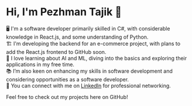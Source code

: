 # Hi, I'm Pezhman Tajik 👋
🖥️ I'm a software developer primarily skilled in C#, with considerable knowledge in React.js, and some understanding of Python.  
🏗️ I'm developing the backend for an e-commerce project, with plans to add the React.js frontend to GitHub soon.  
🤖 I love learning about AI and ML, diving into the basics and exploring their applications in my free time.  
📚 I’m also keen on enhancing my skills in software development and considering opportunities as a software developer.  
🔗 You can connect with me on [LinkedIn](https://www.linkedin.com/in/pezhman-tajik-a626411b0) for professional networking.  

Feel free to check out my projects here on GitHub!
